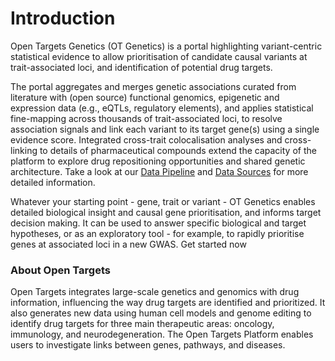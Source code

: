 # Introduction

Open Targets Genetics \(OT Genetics\) is a portal highlighting variant-centric statistical evidence to allow prioritisation of candidate causal variants at trait-associated loci, and identification of potential drug targets. 

The portal aggregates and merges genetic associations curated from literature with \(open source\) functional genomics, epigenetic and expression data \(e.g., eQTLs, regulatory elements\), and applies statistical fine-mapping across thousands of trait-associated loci, to resolve association signals and link each variant to its target gene\(s\) using a single evidence score. Integrated cross-trait colocalisation analyses and cross-linking to details of pharmaceutical compounds extend the capacity of the platform to explore drug repositioning opportunities and shared genetic architecture. Take a look at our [Data Pipeline](our-approach/data-pipeline.md) and [Data Sources](our-approach/data-sources.md#overview-of-data-sources) for more detailed information.

Whatever your starting point - gene, trait or variant - OT Genetics enables detailed biological insight  and causal gene prioritisation, and informs target decision making.  It can be used to answer specific biological and target hypotheses, or as an exploratory tool - for example, to rapidly prioritise genes at associated loci in a new GWAS.  Get started now   

### About Open Targets

Open Targets integrates large-scale genetics and genomics with drug information, influencing the way drug targets are identified and prioritized. It also generates new data using human cell models and genome editing to identify drug targets for three main therapeutic areas: oncology, immunology, and neurodegeneration. The Open Targets Platform enables users to investigate links between genes, pathways, and diseases.

